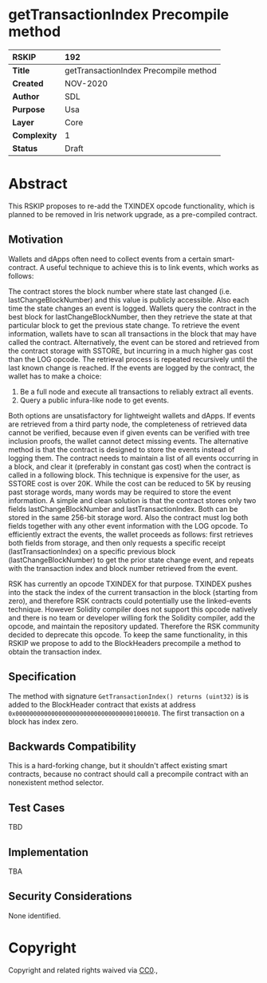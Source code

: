 # getTransactionIndex Precompile method


|RSKIP          | 192 |
| :------------ |:-------------|
|**Title**      |getTransactionIndex Precompile method|
|**Created**    |NOV-2020 |
|**Author**     |SDL |
|**Purpose**    |Usa |
|**Layer**      |Core |
|**Complexity** |1 |
|**Status**     |Draft |


# **Abstract**

This RSKIP proposes to re-add the TXINDEX opcode functionality, which is planned to be removed in Iris network upgrade, as a pre-compiled contract. 

## Motivation

Wallets and dApps often need to collect events from a certain smart-contract. A useful technique to achieve this is to link events, which works as follows:

The contract stores the block number where state last changed (i.e. lastChangeBlockNumber) and this value is publicly accessible. Also each time the state changes an event is logged. Wallets query the contract in the best block for lastChangeBlockNumber, then they retrieve the state at that particular block to get the previous state change. To retrieve the event information, wallets have to scan all transactions in the block that may have called the contract. Alternatively, the event can be stored and retrieved from the contract storage with SSTORE, but incurring in a much higher gas cost than the LOG opcode. The retrieval process is repeated recursively until the last known change is reached. If the events are logged by the contract, the wallet has to make a choice: 

1. Be a full node and execute all transactions to reliably extract all events. 
2. Query a public infura-like node to get events. 

Both options are unsatisfactory for lightweight wallets and dApps. If events are retrieved from a third party node, the completeness of retrieved data cannot be verified, because even if given events can be verified with tree inclusion proofs, the wallet cannot detect missing events. 
The alternative method is that the contract is designed to store the events instead of logging them. The contract needs to maintain a list of all events occurring in a block, and clear it (preferably in constant gas cost) when the contract is called in a following block. This technique is expensive for the user, as SSTORE cost is over 20K. While the cost can be reduced to 5K by reusing past storage words, many words may be required to store the event information. 
A simple and clean solution is that the contract stores only two fields lastChangeBlockNumber and lastTransactionIndex. Both can be stored in the same 256-bit storage word. Also the contract must log both fields together with any other event information with the LOG opcode.
To efficiently extract the events, the wallet proceeds as follows: first retrieves both fields from storage, and then only requests a specific receipt (lastTransactionIndex) on a specific previous block (lastChangeBlockNumber) to get the prior state change event, and repeats with the transaction index and block number retrieved from the event.

RSK has currently an opcode TXINDEX for that purpose. TXINDEX pushes into the stack the index of the current transaction in the block (starting from zero), and therefore RSK contracts could potentially use the linked-events technique. However Solidity compiler does not support this opcode natively and there is no team or developer willing fork the Solidity compiler, add the opcode, and maintain the repository updated. Therefore the RSK community decided to deprecate this opcode. To keep the same functionality, in this RSKIP we propose to add to the BlockHeaders precompile a method to obtain the transaction index.

## Specification

The method with signature `GetTransactionIndex() returns (uint32)` is  is added to the BlockHeader contract that exists at address `0x0000000000000000000000000000000001000010`. The first transaction on a block has index zero.



## Backwards Compatibility

This is a hard-forking change, but it shouldn't affect existing smart contracts, because no contract should call a precompile contract with an nonexistent method selector.


## Test Cases

TBD

## Implementation

TBA

## Security Considerations

None identified.

# **Copyright**

Copyright and related rights waived via [CC0](https://creativecommons.org/publicdomain/zero/1.0/).,

 
